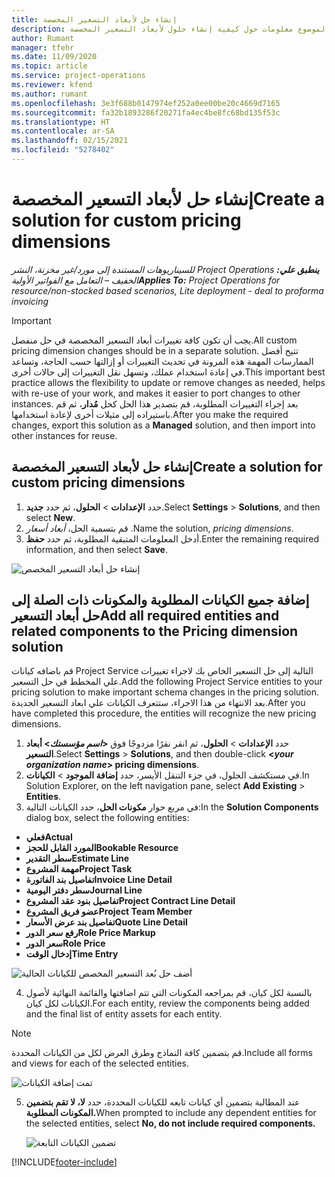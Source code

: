 ```yaml
---
title: إنشاء حل لأبعاد التسعير المخصصة
description: يوفر هذا الموضوع معلومات حول كيفية إنشاء حلول لأبعاد التسعير المخصصة.
author: Rumant
manager: tfehr
ms.date: 11/09/2020
ms.topic: article
ms.service: project-operations
ms.reviewer: kfend
ms.author: rumant
ms.openlocfilehash: 3e3f688b0147974ef252a0ee00be20c4669d7165
ms.sourcegitcommit: fa32b1893286f20271fa4ec4be8fc68bd135f53c
ms.translationtype: HT
ms.contentlocale: ar-SA
ms.lasthandoff: 02/15/2021
ms.locfileid: "5278402"
---
```

# <a name="create-a-solution-for-custom-pricing-dimensions"></a><span data-ttu-id="552ee-103">إنشاء حل لأبعاد التسعير المخصصة</span><span class="sxs-lookup"><span data-stu-id="552ee-103">Create a solution for custom pricing dimensions</span></span>

 <span data-ttu-id="552ee-104">_**ينطبق علي:** ‏‫Project Operations للسيناريوهات المستندة إلى مورد/غير مخزنة‬، ‏‫النشر الخفيف – التعامل مع الفواتير الأولية‬_</span><span class="sxs-lookup"><span data-stu-id="552ee-104">_**Applies To:** Project Operations for resource/non-stocked based scenarios, Lite deployment - deal to proforma invoicing_</span></span> 

>[!IMPORTANT]
><span data-ttu-id="552ee-105">يجب أن تكون كافة تغييرات أبعاد التسعير المخصصة في حل منفصل.</span><span class="sxs-lookup"><span data-stu-id="552ee-105">All custom pricing dimension changes should be in a separate solution.</span></span> <span data-ttu-id="552ee-106">تتيح أفضل الممارسات المهمة هذه المرونة في تحديث التغييرات أو إزالتها حسب الحاجة، وتساعد في إعادة استخدام عملك، وتسهل نقل التغييرات إلى حالات أخرى.</span><span class="sxs-lookup"><span data-stu-id="552ee-106">This important best practice allows the flexibility to update or remove changes as needed, helps with re-use of your work, and makes it easier to port changes to other instances.</span></span> <span data-ttu-id="552ee-107">بعد إجراء التغييرات المطلوبة، قم بتصدير هذا الحل كحل **مُدار**، ثم قم باستيراده إلى مثيلات أخرى لإعادة استخدامها.</span><span class="sxs-lookup"><span data-stu-id="552ee-107">After you make the required changes, export this solution as a **Managed** solution, and then import into other instances for reuse.</span></span>

## <a name="create-a-solution-for-custom-pricing-dimensions"></a><span data-ttu-id="552ee-108">إنشاء حل لأبعاد التسعير المخصصة</span><span class="sxs-lookup"><span data-stu-id="552ee-108">Create a solution for custom pricing dimensions</span></span>

1.  <span data-ttu-id="552ee-109">حدد **الإعدادات** > **الحلول**، ثم حدد **جديد**.</span><span class="sxs-lookup"><span data-stu-id="552ee-109">Select **Settings** > **Solutions**, and then select **New**.</span></span>
2.  <span data-ttu-id="552ee-110">قم بتسمية الحل، *أبعاد أسعار <your organization name>*.</span><span class="sxs-lookup"><span data-stu-id="552ee-110">Name the solution, *<your organization name> pricing dimensions*.</span></span>
3. <span data-ttu-id="552ee-111">أدخل المعلومات المتبقية المطلوبة، ثم حدد **حفظ**.</span><span class="sxs-lookup"><span data-stu-id="552ee-111">Enter the remaining required information, and then select **Save**.</span></span>

  ![إنشاء حل أبعاد التسعير المخصص](./media/Creation-of-custom-pricing-dimension-solution.png)
 
## <a name="add-all-required-entities-and-related-components-to-the-pricing-dimension-solution"></a><span data-ttu-id="552ee-113">إضافة جميع الكيانات المطلوبة والمكونات ذات الصلة إلى حل أبعاد التسعير</span><span class="sxs-lookup"><span data-stu-id="552ee-113">Add all required entities and related components to the Pricing dimension solution</span></span>

<span data-ttu-id="552ee-114">قم باضافه كيانات Project Service التالية إلى حل التسعير الخاص بك لاجراء تغييرات علي المخطط في حل التسعير.</span><span class="sxs-lookup"><span data-stu-id="552ee-114">Add the following Project Service entities to your pricing solution to make important schema changes in the pricing solution.</span></span> <span data-ttu-id="552ee-115">بعد الانتهاء من هذا الاجراء، ستتعرف الكيانات علي ابعاد التسعير الجديدة.</span><span class="sxs-lookup"><span data-stu-id="552ee-115">After you have completed this procedure, the entities will recognize the new pricing dimensions.</span></span>

1.  <span data-ttu-id="552ee-116">حدد **الإعدادات** > **الحلول**، ثم انقر نقرًا مزدوجًا فوق **<*اسم مؤسستك*> أبعاد التسعير**.</span><span class="sxs-lookup"><span data-stu-id="552ee-116">Select **Settings** > **Solutions**, and then double-click **<*your organization name*> pricing dimensions**.</span></span>
2.  <span data-ttu-id="552ee-117">في مستكشف الحلول، في جزء التنقل الأيسر، حدد **إضافة الموجود** > **الكيانات**.</span><span class="sxs-lookup"><span data-stu-id="552ee-117">In Solution Explorer, on the left navigation pane, select **Add Existing** > **Entities**.</span></span>
3.  <span data-ttu-id="552ee-118">في مربع حوار **مكونات الحل**، حدد الكيانات التالية:</span><span class="sxs-lookup"><span data-stu-id="552ee-118">In the **Solution Components** dialog box, select the following entities:</span></span>
 
   - <span data-ttu-id="552ee-119">**فعلي**</span><span class="sxs-lookup"><span data-stu-id="552ee-119">**Actual**</span></span>
   - <span data-ttu-id="552ee-120">**المورد القابل للحجز**</span><span class="sxs-lookup"><span data-stu-id="552ee-120">**Bookable Resource**</span></span>
   - <span data-ttu-id="552ee-121">**سطر التقدير**</span><span class="sxs-lookup"><span data-stu-id="552ee-121">**Estimate Line**</span></span>
   - <span data-ttu-id="552ee-122">**مهمة المشروع**</span><span class="sxs-lookup"><span data-stu-id="552ee-122">**Project Task**</span></span>
   - <span data-ttu-id="552ee-123">**تفاصيل بند الفاتورة**</span><span class="sxs-lookup"><span data-stu-id="552ee-123">**Invoice Line Detail**</span></span>
   - <span data-ttu-id="552ee-124">**سطر دفتر اليومية**</span><span class="sxs-lookup"><span data-stu-id="552ee-124">**Journal Line**</span></span>
   - <span data-ttu-id="552ee-125">**تفاصيل بنود عقد المشروع**</span><span class="sxs-lookup"><span data-stu-id="552ee-125">**Project Contract Line Detail**</span></span>
   - <span data-ttu-id="552ee-126">**عضو فريق المشروع**</span><span class="sxs-lookup"><span data-stu-id="552ee-126">**Project Team Member**</span></span>
   - <span data-ttu-id="552ee-127">**تفاصيل بند عرض الأسعار‬**</span><span class="sxs-lookup"><span data-stu-id="552ee-127">**Quote Line Detail**</span></span>
   - <span data-ttu-id="552ee-128">**رفع سعر الدور**</span><span class="sxs-lookup"><span data-stu-id="552ee-128">**Role Price Markup**</span></span>
   - <span data-ttu-id="552ee-129">**سعر الدور**</span><span class="sxs-lookup"><span data-stu-id="552ee-129">**Role Price**</span></span>
   - <span data-ttu-id="552ee-130">**إدخال الوقت**</span><span class="sxs-lookup"><span data-stu-id="552ee-130">**Time Entry**</span></span>
 
   ![أضف حل بُعد التسعير المخصص للكيانات الحالية](./media/Existing-entities-to-PD-solution.png)
 
 4. <span data-ttu-id="552ee-132">بالنسبة لكل كيان، قم بمراجعه المكونات التي تتم اضافتها والقائمة النهائية لأصول الكيانات لكل كيان.</span><span class="sxs-lookup"><span data-stu-id="552ee-132">For each entity, review the components being added and the final list of entity assets for each entity.</span></span> 

   >[!NOTE]
   > <span data-ttu-id="552ee-133">قم بتضمين كافة النماذج وطرق العرض لكل من الكيانات المحددة.</span><span class="sxs-lookup"><span data-stu-id="552ee-133">Include all forms and views for each of the selected entities.</span></span>

  ![تمت إضافة الكيانات](./media/solution-component-selection.png)


5.  <span data-ttu-id="552ee-135">عند المطالبة بتضمين أي كيانات تابعه للكيانات المحددة، حدد **لا، لا تقم بتضمين المكونات المطلوبة.**</span><span class="sxs-lookup"><span data-stu-id="552ee-135">When prompted to include any dependent entities for the selected entities, select **No, do not include required components.**</span></span>

    ![تضمين الكيانات التابعة](./media/Do-not-include-required.png)


[!INCLUDE[footer-include](../includes/footer-banner.md)]